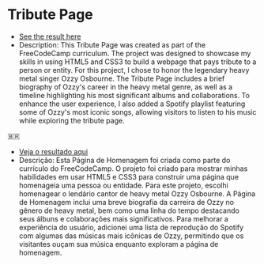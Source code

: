 # Tribute Page
 
- [See the result here](https://viniciusluz99.github.io/Project-Tribute-Page/)
- Description: This Tribute Page was created as part of the FreeCodeCamp curriculum. The project was designed to showcase my skills in using HTML5 and CSS3 to build a webpage that pays tribute to a person or entity. For this project, I chose to honor the legendary heavy metal singer Ozzy Osbourne.
The Tribute Page includes a brief biography of Ozzy's career in the heavy metal genre, as well as a timeline highlighting his most significant albums and collaborations. To enhance the user experience, I also added a Spotify playlist featuring some of Ozzy's most iconic songs, allowing visitors to listen to his music while exploring the tribute page.

:brazil:
- [Veja o resultado aqui](https://viniciusluz99.github.io/Project-Tribute-Page/)
- Descrição: Esta Página de Homenagem foi criada como parte do currículo do FreeCodeCamp. O projeto foi criado para mostrar minhas habilidades em usar HTML5 e CSS3 para construir uma página que homenageia uma pessoa ou entidade. Para este projeto, escolhi homenagear o lendário cantor de heavy metal Ozzy Osbourne.
A Página de Homenagem inclui uma breve biografia da carreira de Ozzy no gênero de heavy metal, bem como uma linha do tempo destacando seus álbuns e colaborações mais significativos. Para melhorar a experiência do usuário, adicionei uma lista de reprodução do Spotify com algumas das músicas mais icônicas de Ozzy, permitindo que os visitantes ouçam sua música enquanto exploram a página de homenagem.
